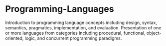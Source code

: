 # Programming-Languages
Introduction to programming language concepts including design, syntax, semantics, pragmatics, implementation, and evaluation. Presentation of one or more languages from categories including procedural, functional, object-oriented, logic, and concurrent programming paradigms.
